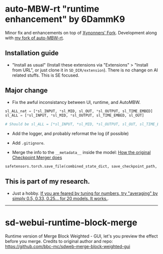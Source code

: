# auto-MBW-rt "runtime enhancement" by 6DammK9

Minor fix and enhancements on top of [Xynonners' Fork](https://github.com/Xynonners/sd-webui-runtime-block-merge). Development along with [my fork of auto-MBW-rt](https://github.com/6DammK9/auto-MBW-rt/tree/master).

## Installation guide

- "Install as usual" (Install these extensions via "Extensions" > "Install from URL", or just clone it in `SD_DIR/extension`). There is no change on AI related stuffs. This is SE focused.

## Major change

- Fix the awful inconsistancy between UI, runtime, and AutoMBW.

```py
sl_ALL_nat = [*sl_INPUT, *sl_MID, sl_OUT, *sl_OUTPUT, sl_TIME_EMBED]
sl_ALL = [*sl_INPUT, *sl_MID, *sl_OUTPUT, sl_TIME_EMBED, sl_OUT]

# Should be sl_ALL = [*sl_INPUT, *sl_MID, *sl_OUTPUT, sl_OUT, sl_TIME_EMBED]
```

- Add the logger, and probably reformat the log (if possible)

- Add `.gitignore`.

- Merge the info to the `__metadata__` inside the model: [How the original Checkpoint Merger does](https://github.com/AUTOMATIC1111/stable-diffusion-webui/blob/master/modules/extras.py#L257)

```py
safetensors.torch.save_file(combined_state_dict, save_checkpoint_path, metadata=metadata if len(metadata)>0 else None)
```

## This is part of my research.

- Just a hobby. [If you are feared by tuning for numbers, try "averaging" by simply 0.5, 0.33, 0.25... for 20 models. It works.](https://github.com/6DammK9/nai-anime-pure-negative-prompt/tree/main/ch05).

------

# sd-webui-runtime-block-merge

Runtime version of Merge Block Weighted - GUI, let's you preview the effect before you merge.
Credits to original author and repo:
https://github.com/bbc-mc/sdweb-merge-block-weighted-gui
